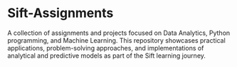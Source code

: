 # Sift-Assignments
  A collection of assignments and projects focused on Data Analytics, Python programming, and Machine Learning. This repository showcases practical applications, problem-solving approaches, and implementations of analytical and predictive models as part of the Sift learning journey. 
